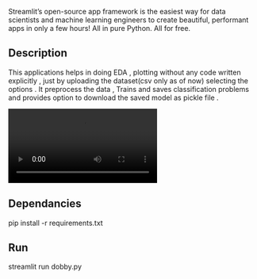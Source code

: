 Streamlit’s open-source app framework is the easiest way for data scientists and machine learning engineers to create beautiful, performant apps in only a few hours!  All in pure Python. All for free.

## Description
This applications helps in doing EDA , plotting  without any code written explicitly , just by uploading the dataset(csv only as of now) selecting the options .
It preprocess the data , Trains and saves classification problems and provides option to download the saved model as pickle file . 


![Shopping Cart Demo](streamlitvid.mp4)

## Dependancies

pip install -r requirements.txt

## Run
streamlit run dobby.py

